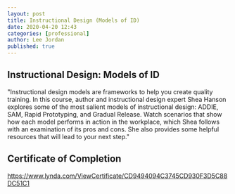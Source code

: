 ```yaml
---
layout: post
title: Instructional Design (Models of ID)
date: 2020-04-20 12:43
categories: [professional]
author: Lee Jordan
published: true
---
```


<h2>Instructional Design: Models of ID</h2>

"Instructional design models are frameworks to help you create quality training. In this course, author and instructional design expert Shea Hanson explores some of the most salient models of instructional design: ADDIE, SAM, Rapid Prototyping, and Gradual Release. Watch scenarios that show how each model performs in action in the workplace, which Shea follows with an examination of its pros and cons. She also provides some helpful resources that will lead to your next step."

<h2>Certificate of Completion</h2>

<a href="https://www.lynda.com/ViewCertificate/CD9494094C3745CD930F3D5C88DC51C1" title="Instructional Design: Models of ID" target="_blank" rel="nofollow">https://www.lynda.com/ViewCertificate/CD9494094C3745CD930F3D5C88DC51C1</a>
